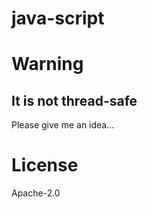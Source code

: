 # java-script

# Warning

## It is not thread-safe

Please give me an idea...

# License

Apache-2.0
